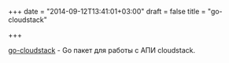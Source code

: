 +++
date = "2014-09-12T13:41:01+03:00"
draft = false
title = "go-cloudstack"

+++

<p><a href="https://github.com/xanzy/go-cloudstack">go-cloudstack</a>&nbsp;- Go пакет для работы с АПИ&nbsp;cloudstack.</p>

